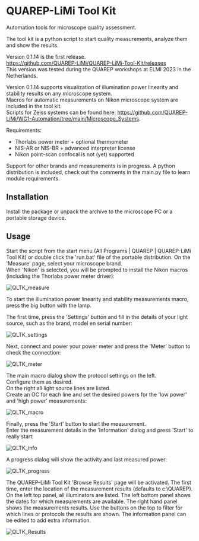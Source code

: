 # QUAREP-LiMi Tool Kit
Automation tools for microscope quality assessment.

The tool kit is a python script to start quality measurements, analyze them and show the results.

Version 0.1.14 is the first release.\
https://github.com/QUAREP-LiMi/QUAREP-LiMi-Tool-Kit/releases \
This version was tested during the QUAREP workshops at ELMI 2023 in the Netherlands.

Version 0.1.14 supports visualization of illumination power linearity and stability results on any microscope system. \
Macros for automatic measurements on Nikon microscope system are included in the tool kit. \
Scripts for Zeiss systems can be found here: https://github.com/QUAREP-LiMi/WG1-Automation/tree/main/Microscope_Systems. 

Requirements:
- Thorlabs power meter + optional thermometer
- NIS-AR or NIS-BR + advanced interpreter license
- Nikon point-scan confocal is not (yet) supported

Support for other brands and measurements is in progress.
A python distribution is included, check out the comments in the main.py file to learn module requirements.

## Installation
Install the package or unpack the archive to the microscope PC or a portable storage device.

## Usage
Start the script from the start menu (All Programs | QUAREP | QUAREP-LiMi Tool Kit) or double click the 'run.bat' file of the portable distribution.
On the 'Measure' page, select your microscope brand.\
When 'Nikon' is selected, you will be prompted to install the Nikon macros (including the Thorlabs power meter driver):

![QLTK_measure](https://github.com/QUAREP-LiMi/QUAREP-LiMi-Tool-Kit/assets/98902202/7058b946-c6f4-4942-8b5a-5566d2b9ddb8)

To start the illumination power linearity and stability measurements macro, press the big button with the lamp.

The first time, press the 'Settings' button and fill in the details of your light source, such as the brand, model en serial number:

![QLTK_settings](https://github.com/QUAREP-LiMi/QUAREP-LiMi-Tool-Kit/assets/98902202/5d999dd3-26d4-47d9-b781-e1abdec55a2b)

Next, connect and power your power meter and press the 'Meter' button to check the connection:

![QLTK_meter](https://github.com/QUAREP-LiMi/QUAREP-LiMi-Tool-Kit/assets/98902202/aea9da5a-cb09-4f1d-b394-9d4f5d51b3c2)

The main macro dialog show the protocol settings on the left.\
Configure them as desired.\
On the right all light source lines are listed.\
Create an OC for each line and set the desired powers for the 'low power' and 'high power' measurements:

![QLTK_macro](https://github.com/QUAREP-LiMi/QUAREP-LiMi-Tool-Kit/assets/98902202/a29f1bee-7a9e-4cf8-9365-3157df4fe60a)

Finally, press the 'Start' button to start the measurement.\
Enter the measurement details in the 'Information' dialog and press 'Start' to really start:

![QLTK_info](https://github.com/QUAREP-LiMi/QUAREP-LiMi-Tool-Kit/assets/98902202/9a327c28-cc2c-486d-abcf-baf457fe4ef7)

A progress dialog will show the activity and last measured power:

![QLTK_progress](https://github.com/QUAREP-LiMi/QUAREP-LiMi-Tool-Kit/assets/98902202/96a50d0d-bf54-413f-8ecd-34e3c97bc4a6)

The QUAREP-LiMi Tool Kit 'Browse Results' page will be activated.
The first time, enter the location of the measurement results (defaults to c:\QUAREP).
On the left top panel, all illuminators are listed.
The left bottom panel shows the dates for which measurements are available.
The right hand panel shows the measurements results.
Use the buttons on the top to filter for which lines or protocols the results are shown.
The information panel can be edited to add extra information.

![QLTK_Results](https://github.com/QUAREP-LiMi/QUAREP-LiMi-Tool-Kit/assets/98902202/d4281b29-8053-473f-a40d-1961eb7ddab8)


